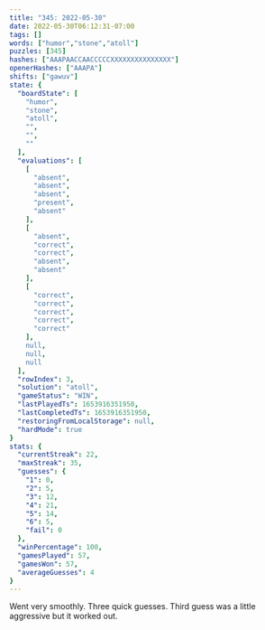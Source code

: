 ```yaml
---
title: "345: 2022-05-30"
date: 2022-05-30T06:12:31-07:00
tags: []
words: ["humor","stone","atoll"]
puzzles: [345]
hashes: ["AAAPAACCAACCCCCXXXXXXXXXXXXXXX"]
openerHashes: ["AAAPA"]
shifts: ["gawuv"]
state: {
  "boardState": [
    "humor",
    "stone",
    "atoll",
    "",
    "",
    ""
  ],
  "evaluations": [
    [
      "absent",
      "absent",
      "absent",
      "present",
      "absent"
    ],
    [
      "absent",
      "correct",
      "correct",
      "absent",
      "absent"
    ],
    [
      "correct",
      "correct",
      "correct",
      "correct",
      "correct"
    ],
    null,
    null,
    null
  ],
  "rowIndex": 3,
  "solution": "atoll",
  "gameStatus": "WIN",
  "lastPlayedTs": 1653916351950,
  "lastCompletedTs": 1653916351950,
  "restoringFromLocalStorage": null,
  "hardMode": true
}
stats: {
  "currentStreak": 22,
  "maxStreak": 35,
  "guesses": {
    "1": 0,
    "2": 5,
    "3": 12,
    "4": 21,
    "5": 14,
    "6": 5,
    "fail": 0
  },
  "winPercentage": 100,
  "gamesPlayed": 57,
  "gamesWon": 57,
  "averageGuesses": 4
}
---
```


<!-- more -->
Went very smoothly. Three quick guesses. Third guess was a little aggressive but it worked out.
